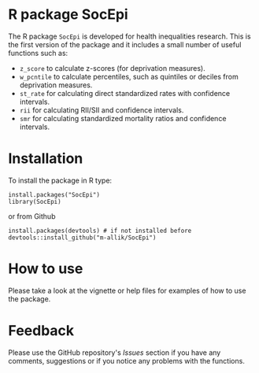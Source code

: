 
# R package SocEpi

The R package `SocEpi` is developed for health inequalities research. This is the first version of the package and it includes a small number of useful functions such as: 

* `z_score` to calculate z-scores (for deprivation measures).
* `w_pcntile` to calculate percentiles, such as quintiles or deciles from deprivation measures.
* `st_rate` for calculating direct standardized rates with confidence intervals.
* `rii` for calculating RII/SII and confidence intervals.
* `smr` for calculating standardized mortality ratios and confidence intervals.


# Installation

To install the package in R type:

```
install.packages("SocEpi")
library(SocEpi)
```


or from Github

```
install.packages(devtools) # if not installed before
devtools::install_github("m-allik/SocEpi")
```

# How to use

Please take a look at the vignette or help files for examples of how to use the package.

# Feedback

Please use the GitHub repository's *Issues* section if you have any comments, suggestions or if you notice any problems with the functions.
